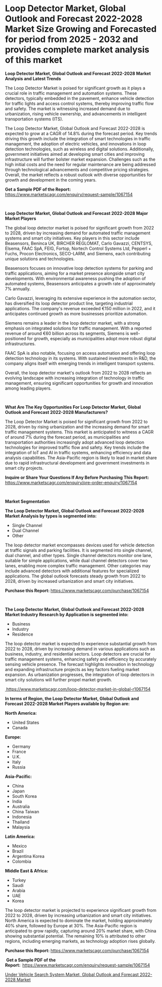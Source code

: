 <p><h1>Loop Detector Market, Global Outlook and Forecast 2022-2028 Market Size Growing and Forecasted for period from 2025 - 2032 and provides complete market analysis of this market</h1></p><p><strong>Loop Detector Market, Global Outlook and Forecast 2022-2028 Market Analysis and Latest Trends</strong></p>
<p><p>The Loop Detector Market is poised for significant growth as it plays a crucial role in traffic management and automation systems. These detectors, typically embedded in the pavement, enhance vehicle detection for traffic lights and access control systems, thereby improving traffic flow and safety. The market is witnessing increased demand due to urbanization, rising vehicle ownership, and advancements in intelligent transportation systems (ITS). </p><p>The Loop Detector Market, Global Outlook and Forecast 2022-2028 is expected to grow at a CAGR of 14.8% during the forecast period. Key trends driving this growth include the integration of smart technologies in traffic management, the adoption of electric vehicles, and innovations in loop detection technologies, such as wireless and digital solutions. Additionally, government initiatives aimed at developing smart cities and improving infrastructure will further bolster market expansion. Challenges such as the high initial costs and the need for regular maintenance are being addressed through technological advancements and competitive pricing strategies. Overall, the market reflects a robust outlook with diverse opportunities for growth and development in the coming years.</p></p>
<p><strong>Get a Sample PDF of the Report:&nbsp;</strong> <a href="https://www.marketscagr.com/enquiry/request-sample/1067154?utm_campaign=2822&utm_medium=2&utm_source=Github&utm_content=ia&utm_term=21032025&utm_id=loop-detector-market-global-outlook-and-forecast-2022-2028">https://www.marketscagr.com/enquiry/request-sample/1067154</a></p>
<p>&nbsp;</p>
<p><strong>Loop Detector Market, Global Outlook and Forecast 2022-2028 Major Market Players</strong></p>
<p><p>The global loop detector market is poised for significant growth from 2022 to 2028, driven by increasing demand for automated traffic management systems and smart city initiatives. Key players in this sector include Beasensors, Beninca UK, BIRCHER REGLOMAT, Carlo Gavazzi, CENTSYS, Elsema, FAAC SpA, FEIG, Fortop, Nortech Control Systems Ltd, Pepperl + Fuchs, Procon Electronics, SECO-LARM, and Siemens, each contributing unique solutions and technologies.</p><p>Beasensors focuses on innovative loop detection systems for parking and traffic applications, aiming for a market presence alongside smart city developments. With environmental awareness pushing the adoption of automated systems, Beasensors anticipates a growth rate of approximately 7% annually.</p><p>Carlo Gavazzi, leveraging its extensive experience in the automation sector, has diversified its loop detector product line, targeting industrial applications. The company's revenue exceeded €150 million in 2022, and it anticipates continued growth as more businesses prioritize automation.</p><p>Siemens remains a leader in the loop detector market, with a strong emphasis on integrated solutions for traffic management. With a reported revenue of around €60 billion across its segments, Siemens is well-positioned for growth, especially as municipalities adopt more robust digital infrastructures.</p><p>FAAC SpA is also notable, focusing on access automation and offering loop detection technology in its systems. With sustained investments in R&D, the company aligns itself with emerging trends in intelligent transport systems.</p><p>Overall, the loop detector market's outlook from 2022 to 2028 reflects an evolving landscape with increasing integration of technology in traffic management, ensuring significant opportunities for growth and innovation among leading players.</p></p>
<p>&nbsp;</p>
<p><strong>What Are The Key Opportunities For Loop Detector Market, Global Outlook and Forecast 2022-2028 Manufacturers?</strong></p>
<p><p>The Loop Detector Market is poised for significant growth from 2022 to 2028, driven by rising urbanization and the increasing demand for smart traffic management systems. This market is anticipated to witness a CAGR of around 7% during the forecast period, as municipalities and transportation authorities increasingly adopt advanced loop detection technologies for improved traffic flow and safety. Key trends include the integration of IoT and AI in traffic systems, enhancing efficiency and data analysis capabilities. The Asia-Pacific region is likely to lead in market share due to rapid infrastructural development and government investments in smart city projects.</p></p>
<p><strong>Inquire or Share Your Questions If Any Before Purchasing This Report:</strong> <a href="https://www.marketscagr.com/enquiry/pre-order-enquiry/1067154?utm_campaign=2822&utm_medium=2&utm_source=Github&utm_content=ia&utm_term=21032025&utm_id=loop-detector-market-global-outlook-and-forecast-2022-2028">https://www.marketscagr.com/enquiry/pre-order-enquiry/1067154</a></p>
<p>&nbsp;</p>
<p><strong>Market Segmentation</strong></p>
<p><strong>The Loop Detector Market, Global Outlook and Forecast 2022-2028 Market Analysis by types is segmented into:</strong></p>
<p><ul><li>Single Channel</li><li>Dual Channel</li><li>Other</li></ul></p>
<p><p>The loop detector market encompasses devices used for vehicle detection at traffic signals and parking facilities. It is segmented into single channel, dual channel, and other types. Single channel detectors monitor one lane, suitable for simple applications, while dual channel detectors cover two lanes, enabling more complex traffic management. Other categories may include advanced detectors with additional features for specialized applications. The global outlook forecasts steady growth from 2022 to 2028, driven by increased urbanization and smart city initiatives.</p></p>
<p><strong>Purchase this Report:&nbsp;</strong><a href="https://www.marketscagr.com/purchase/1067154?utm_campaign=2822&utm_medium=2&utm_source=Github&utm_content=ia&utm_term=21032025&utm_id=loop-detector-market-global-outlook-and-forecast-2022-2028">https://www.marketscagr.com/purchase/1067154</a></p>
<p>&nbsp;</p>
<p><strong>The Loop Detector Market, Global Outlook and Forecast 2022-2028 Market Industry Research by Application is segmented into:</strong></p>
<p><ul><li>Business</li><li>Industry</li><li>Residence</li></ul></p>
<p><p>The loop detector market is expected to experience substantial growth from 2022 to 2028, driven by increasing demand in various applications such as business, industry, and residential sectors. Loop detectors are crucial for traffic management systems, enhancing safety and efficiency by accurately sensing vehicle presence. The forecast highlights innovation in technology and expanding infrastructure projects as key factors fueling market expansion. As urbanization progresses, the integration of loop detectors in smart city solutions will further propel market growth.</p></p>
<p><a href="https://www.marketscagr.com/loop-detector-market-in-global-r1067154?utm_campaign=2822&utm_medium=2&utm_source=Github&utm_content=ia&utm_term=21032025&utm_id=loop-detector-market-global-outlook-and-forecast-2022-2028">&nbsp;https://www.marketscagr.com/loop-detector-market-in-global-r1067154</a></p>
<p><strong>In terms of Region, the Loop Detector Market, Global Outlook and Forecast 2022-2028 Market Players available by Region are:</strong></p>
<p>
    <p> <strong> North America: </strong>
        <ul>
            <li>United States</li>
            <li>Canada</li>
        </ul>
        </p> 
    <p> <strong> Europe: </strong>
        <ul>
            <li>Germany</li>
            <li>France</li>
            <li>U.K.</li>
            <li>Italy</li>
            <li>Russia</li>
        </ul>
        </p> 
    <p> <strong> Asia-Pacific: </strong>
        <ul>
            <li>China</li>
            <li>Japan</li>
            <li>South Korea</li>
            <li>India</li>
            <li>Australia</li>
            <li>China Taiwan</li>
            <li>Indonesia</li>
            <li>Thailand</li>
            <li>Malaysia</li>
        </ul>
        </p> 
    <p> <strong> Latin America: </strong>
        <ul>
            <li>Mexico</li>
            <li>Brazil</li>
            <li>Argentina Korea</li>
            <li>Colombia</li>
        </ul>
        </p> 
    <p> <strong> Middle East & Africa: </strong>
        <ul>
            <li>Turkey</li>
            <li>Saudi</li>
            <li>Arabia</li>
            <li>UAE</li>
            <li>Korea</li>
        </ul>
    </p>
    </p>
<p><p>The loop detector market is projected to experience significant growth from 2022 to 2028, driven by increasing urbanization and smart city initiatives. North America is expected to dominate the market, holding approximately 40% share, followed by Europe at 30%. The Asia-Pacific region is anticipated to grow rapidly, capturing around 20% market share, with China showing substantial potential. The remaining 10% is attributed to other regions, including emerging markets, as technology adoption rises globally.</p></p>
<p><strong>Purchase this Report: </strong><a href="https://www.marketscagr.com/purchase/1067154?utm_campaign=2822&utm_medium=2&utm_source=Github&utm_content=ia&utm_term=21032025&utm_id=loop-detector-market-global-outlook-and-forecast-2022-2028">https://www.marketscagr.com/purchase/1067154</a></p>
<p>&nbsp;<strong>Get a Sample PDF of the Report:&nbsp;&nbsp;</strong><a href="https://www.marketscagr.com/enquiry/request-sample/1067154?utm_campaign=2822&utm_medium=2&utm_source=Github&utm_content=ia&utm_term=21032025&utm_id=loop-detector-market-global-outlook-and-forecast-2022-2028">https://www.marketscagr.com/enquiry/request-sample/1067154</a></p>
<p><strong></strong></p>
<p><p><a href="https://github.com/chikenmhamdi/Market-Research-Report-List-1/blob/main/under-vehicle-search-system-market-global-outlook-and-forecast-2022-2028-market.md?utm_campaign=2822&utm_medium=2&utm_source=Github&utm_content=ia&utm_term=21032025&utm_id=loop-detector-market-global-outlook-and-forecast-2022-2028">Under Vehicle Search System Market, Global Outlook and Forecast 2022-2028 Market</a></p></p>